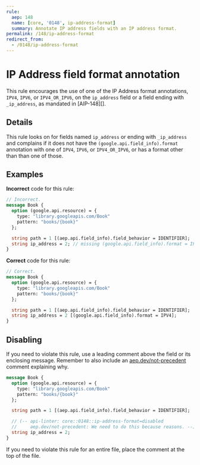 ```yaml
---
rule:
  aep: 148
  name: [core, '0148', ip-address-format]
  summary: Annotate IP address fields with an IP address format.
permalink: /148/ip-address-format
redirect_from:
  - /0148/ip-address-format
---
```


# IP Address field format annotation

This rule encourages the use of one of the IP Address format annotations,
`IPV4`, `IPV6`, or `IPV4_OR_IPV6`, on the `ip_address` field or a field ending
with `_ip_address`, as mandated in [AIP-148][].

## Details

This rule looks on for fields named `ip_address` or ending with `_ip_address`
and complains if it does not have the `(google.api.field_info).format`
annotation with one of `IPV4`, `IPV6`, or `IPV4_OR_IPV6`, or has a format other
than than one of those.

## Examples

**Incorrect** code for this rule:

```proto
// Incorrect.
message Book {
  option (google.api.resource) = {
    type: "library.googleapis.com/Book"
    pattern: "books/{book}"
  };

  string path = 1 [(aep.api.field_info).field_behavior = IDENTIFIER];
  string ip_address = 2; // missing (google.api.field_info).format = IPV4
}
```

**Correct** code for this rule:

```proto
// Correct.
message Book {
  option (google.api.resource) = {
    type: "library.googleapis.com/Book"
    pattern: "books/{book}"
  };

  string path = 1 [(aep.api.field_info).field_behavior = IDENTIFIER];
  string ip_address = 2 [(google.api.field_info).format = IPV4];
}
```

## Disabling

If you need to violate this rule, use a leading comment above the field or its
enclosing message. Remember to also include an [aep.dev/not-precedent][]
comment explaining why.

```proto
message Book {
  option (google.api.resource) = {
    type: "library.googleapis.com/Book"
    pattern: "books/{book}"
  };

  string path = 1 [(aep.api.field_info).field_behavior = IDENTIFIER];

  // (-- api-linter: core::0148::ip-address-format=disabled
  //     aep.dev/not-precedent: We need to do this because reasons. --)
  string ip_address = 2;
}
```

If you need to violate this rule for an entire file, place the comment at the
top of the file.

[aep-148]: https://aep.dev/148
[aep.dev/not-precedent]: https://aep.dev/not-precedent